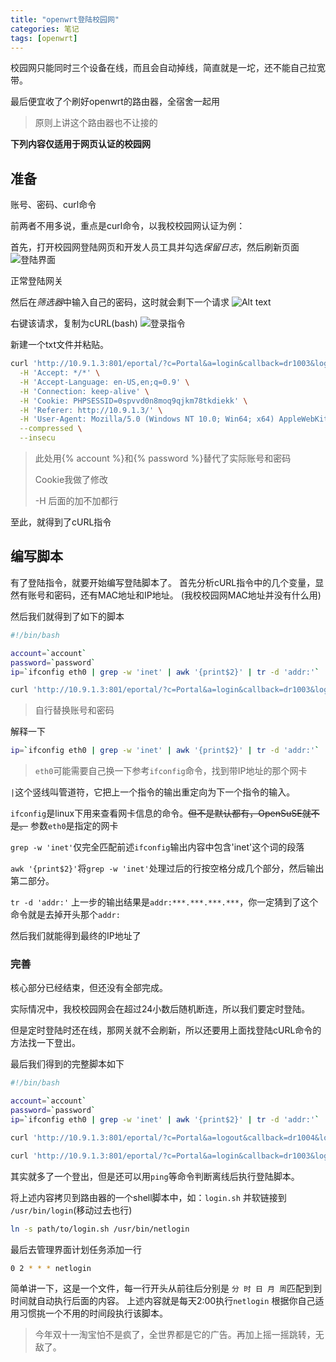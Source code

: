 ```yaml
---
title: "openwrt登陆校园网"
categories: 笔记
tags: [openwrt]
---
```


校园网只能同时三个设备在线，而且会自动掉线，简直就是一坨，还不能自己拉宽带。

最后便宜收了个刷好openwrt的路由器，全宿舍一起用

> 原则上讲这个路由器也不让接的

**下列内容仅适用于网页认证的校园网**

## 准备

账号、密码、curl命令

前两者不用多说，重点是curl命令，以我校校园网认证为例：

首先，打开校园网登陆网页和开发人员工具并勾选*保留日志*，然后刷新页面
![登陆界面](https://z1.ax1x.com/2023/11/10/pi8Y8oj.png)

正常登陆网关

然后在*筛选器*中输入自己的密码，这时就会剩下一个请求
![Alt text](https://z1.ax1x.com/2023/11/10/pi8YfOO.png)

右键该请求，复制为cURL(bash)
![登录指令](https://z1.ax1x.com/2023/11/10/pi8YW6K.png)

新建一个txt文件并粘贴。
```bash
curl 'http://10.9.1.3:801/eportal/?c=Portal&a=login&callback=dr1003&login_method=1&user_account=%2Cb%2C{% account %}%40ctc&user_password={% password %}.&wlan_user_ip=10.70.66.167&wlan_user_ipv6=&wlan_user_mac=000000000000&wlan_ac_ip=&wlan_ac_name=&jsVersion=3.3.3&v=4926' \
  -H 'Accept: */*' \
  -H 'Accept-Language: en-US,en;q=0.9' \
  -H 'Connection: keep-alive' \
  -H 'Cookie: PHPSESSID=0spvvd0n8moq9qjkm78tkdiekk' \
  -H 'Referer: http://10.9.1.3/' \
  -H 'User-Agent: Mozilla/5.0 (Windows NT 10.0; Win64; x64) AppleWebKit/537.36 (KHTML, like Gecko) Chrome/119.0.0.0 Safari/537.36 Edg/119.0.0.0' \
  --compressed \
  --insecu

```

> 此处用{% account %}和{% password %}替代了实际账号和密码
> 
> Cookie我做了修改
>
> -H 后面的加不加都行

至此，就得到了cURL指令

## 编写脚本
有了登陆指令，就要开始编写登陆脚本了。
首先分析cURL指令中的几个变量，显然有账号和密码，还有MAC地址和IP地址。
(我校校园网MAC地址并没有什么用)

然后我们就得到了如下的脚本

```bash
#!/bin/bash

account=`account`
password=`password`
ip=`ifconfig eth0 | grep -w 'inet' | awk '{print$2}' | tr -d 'addr:'`

curl 'http://10.9.1.3:801/eportal/?c=Portal&a=login&callback=dr1003&login_method=1&user_account=%2C0%2C'${account}'%40ctc&user_password='${password}'6&wlan_user_ip='${ip}'&wlan_user_ipv6=&wlan_user_mac=000000000000&wlan_ac_ip=&wlan_ac_name=&jsVersion=3.3.3&v=2267'
```

> 自行替换账号和密码

解释一下
```bash
ip=`ifconfig eth0 | grep -w 'inet' | awk '{print$2}' | tr -d 'addr:'`
```
> `eth0`可能需要自己换一下参考`ifconfig`命令，找到带IP地址的那个网卡

`|`这个竖线叫管道符，它把上一个指令的输出重定向为下一个指令的输入。

`ifconfig`是linux下用来查看网卡信息的命令。~~但不是默认都有，OpenSuSE就不是。~~
参数`eth0`是指定的网卡

`grep -w 'inet'`仅完全匹配前述`ifconfig`输出内容中包含'inet'这个词的段落

`awk '{print$2}'`将`grep -w 'inet'`处理过后的行按空格分成几个部分，然后输出第二部分。

`tr -d 'addr:'` 上一步的输出结果是`addr:***.***.***.***`，你一定猜到了这个命令就是去掉开头那个`addr:`

然后我们就能得到最终的IP地址了

### 完善

核心部分已经结束，但还没有全部完成。

实际情况中，我校校园网会在超过24小数后随机断连，所以我们要定时登陆。

但是定时登陆时还在线，那网关就不会刷新，所以还要用上面找登陆cURL命令的方法找一下登出。

最后我们得到的完整脚本如下


```bash
#!/bin/bash

account=`account`
password=`password`
ip=`ifconfig eth0 | grep -w 'inet' | awk '{print$2}' | tr -d 'addr:'`

curl 'http://10.9.1.3:801/eportal/?c=Portal&a=logout&callback=dr1004&login_method=1&user_account=drcom&user_password=123&ac_logout=1&register_mode=1&wlan_user_ip='${ip}'&wlan_user_ipv6=&wlan_vlan_id=1&wlan_user_mac=000000000000&wlan_ac_ip=&wlan_ac_name=&jsVersion=3.3.3&v=9404'

curl 'http://10.9.1.3:801/eportal/?c=Portal&a=login&callback=dr1003&login_method=1&user_account=%2C0%2C'${account}'%40ctc&user_password='${password}'6&wlan_user_ip='${ip}'&wlan_user_ipv6=&wlan_user_mac=000000000000&wlan_ac_ip=&wlan_ac_name=&jsVersion=3.3.3&v=2267'
```

其实就多了一个登出，但是还可以用`ping`等命令判断离线后执行登陆脚本。

将上述内容拷贝到路由器的一个shell脚本中，如：`login.sh`
并软链接到 `/usr/bin/login`(移动过去也行)
```bash
ln -s path/to/login.sh /usr/bin/netlogin
```

最后去管理界面计划任务添加一行

```bash
0 2 * * * netlogin
```

简单讲一下，这是一个文件，每一行开头从前往后分别是
`分 时 日 月 周`匹配到到时间就自动执行后面的内容。
上述内容就是每天2:00执行`netlogin`
根据你自己适用习惯挑一个不用的时间段执行该脚本。

> 今年双十一淘宝怕不是疯了，全世界都是它的广告。再加上摇一摇跳转，无敌了。
